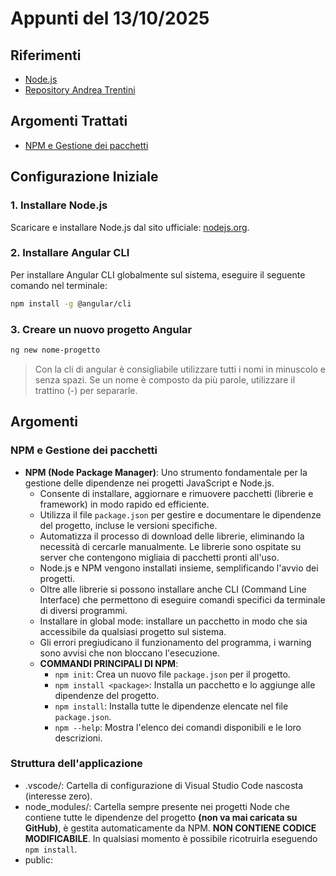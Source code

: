 # Appunti del 13/10/2025

## Riferimenti
- [Node.js](https://nodejs.org/)
- [Repository Andrea Trentini](https://github.com/andreatrentini/Corso-Angular-4Ci-2025-2026)

## Argomenti Trattati
- [NPM e Gestione dei pacchetti](#npm-e-gestione-dei-pacchetti)

## Configurazione Iniziale

### 1. Installare Node.js
Scaricare e installare Node.js dal sito ufficiale: [nodejs.org](https://nodejs.org).

### 2. Installare Angular CLI
Per installare Angular CLI globalmente sul sistema, eseguire il seguente comando nel terminale:

```bash
npm install -g @angular/cli
```

### 3. Creare un nuovo progetto Angular
```bash
ng new nome-progetto
```
> Con la cli di angular è consigliabile utilizzare tutti i nomi in minuscolo e senza spazi. Se un nome è composto da più parole, utilizzare il trattino (-) per separarle.

## Argomenti

### NPM e Gestione dei pacchetti
- **NPM (Node Package Manager)**: Uno strumento fondamentale per la gestione delle dipendenze nei progetti JavaScript e Node.js.
    - Consente di installare, aggiornare e rimuovere pacchetti (librerie e framework) in modo rapido ed efficiente.
    - Utilizza il file `package.json` per gestire e documentare le dipendenze del progetto, incluse le versioni specifiche.
    - Automatizza il processo di download delle librerie, eliminando la necessità di cercarle manualmente. Le librerie sono ospitate su server che contengono migliaia di pacchetti pronti all'uso.
    - Node.js e NPM vengono installati insieme, semplificando l'avvio dei progetti.
    - Oltre alle librerie si possono installare anche CLI (Command Line Interface) che permettono di eseguire comandi specifici da terminale di diversi programmi.
    - Installare in global mode: installare un pacchetto in modo che sia accessibile da qualsiasi progetto sul sistema.
    - Gli errori pregiudicano il funzionamento del programma, i warning sono avvisi che non bloccano l'esecuzione.
    - **COMMANDI PRINCIPALI DI NPM**:
        - `npm init`: Crea un nuovo file `package.json` per il progetto.
        - `npm install <package>`: Installa un pacchetto e lo aggiunge alle dipendenze del progetto.
        - `npm install`: Installa tutte le dipendenze elencate nel file `package.json`.
        - `npm --help`: Mostra l'elenco dei comandi disponibili e le loro descrizioni.

### Struttura dell'applicazione
- .vscode/: Cartella di configurazione di Visual Studio Code nascosta (interesse zero).
- node_modules/: Cartella sempre presente nei progetti Node che contiene tutte le dipendenze del progetto **(non va mai caricata su GitHub)**, è gestita automaticamente da NPM. **NON CONTIENE CODICE MODIFICABILE**. In qualsiasi momento è possibile ricotruirla eseguendo `npm install`.
- public:
